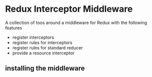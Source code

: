 # Redux Interceptor Middleware

A collection of toos around a middleware for Redux with the following features

- register interceptors
- register rules for interceptors
- register rules for standard reducer
- provide a resource interceptor

## installing the middleware

```

```